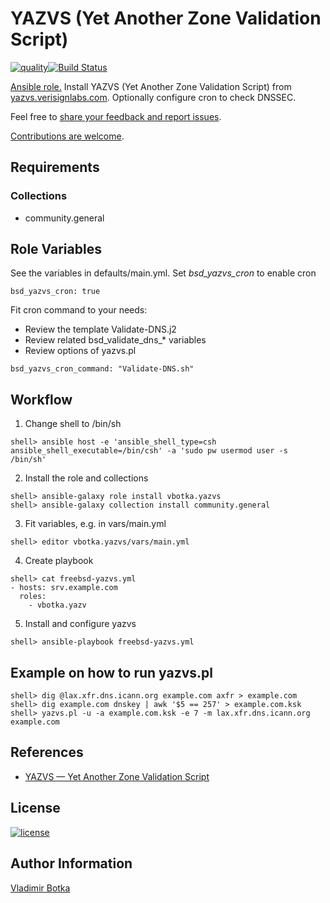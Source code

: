 # YAZVS (Yet Another Zone Validation Script)

[![quality](https://img.shields.io/ansible/quality/27910)](https://galaxy.ansible.com/vbotka/yazvs)[![Build Status](https://travis-ci.org/vbotka/ansible-yazvs.svg?branch=master)](https://travis-ci.org/vbotka/ansible-yazvs)

[Ansible role.](https://galaxy.ansible.com/vbotka/yazvs/) Install YAZVS (Yet Another Zone Validation Script) from [yazvs.verisignlabs.com](http://yazvs.verisignlabs.com/). Optionally configure cron to check DNSSEC.

Feel free to [share your feedback and report issues](https://github.com/vbotka/ansible-yazvs/issues).

[Contributions are welcome](https://github.com/firstcontributions/first-contributions).


## Requirements

### Collections

- community.general


## Role Variables

See the variables in defaults/main.yml. Set *bsd_yazvs_cron* to enable cron

```
bsd_yazvs_cron: true
```

Fit cron command to your needs:

- Review the template Validate-DNS.j2
- Review related bsd_validate_dns_* variables
- Review options of yazvs.pl

```
bsd_yazvs_cron_command: "Validate-DNS.sh"
```


## Workflow

1) Change shell to /bin/sh

```
shell> ansible host -e 'ansible_shell_type=csh ansible_shell_executable=/bin/csh' -a 'sudo pw usermod user -s /bin/sh'
```

2) Install the role and collections

```
shell> ansible-galaxy role install vbotka.yazvs
shell> ansible-galaxy collection install community.general
```

3) Fit variables, e.g. in vars/main.yml

```
shell> editor vbotka.yazvs/vars/main.yml
```

4) Create playbook

```
shell> cat freebsd-yazvs.yml
- hosts: srv.example.com
  roles:
    - vbotka.yazv
```

5) Install and configure yazvs

```
shell> ansible-playbook freebsd-yazvs.yml
```


## Example on how to run yazvs.pl


```
shell> dig @lax.xfr.dns.icann.org example.com axfr > example.com
shell> dig example.com dnskey | awk '$5 == 257' > example.com.ksk
shell> yazvs.pl -u -a example.com.ksk -e 7 -m lax.xfr.dns.icann.org example.com
```


## References

- [YAZVS — Yet Another Zone Validation Script](http://yazvs.verisignlabs.com/)


## License

[![license](https://img.shields.io/badge/license-BSD-red.svg)](https://www.freebsd.org/doc/en/articles/bsdl-gpl/article.html)


## Author Information

[Vladimir Botka](https://botka.link)
